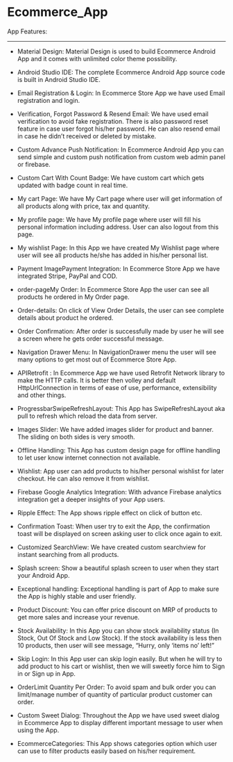 # Ecommerce_App

App Features:

-----------------------------------------------------


- Material Design: Material Design is used to build Ecommerce Android App and it comes with unlimited color theme possibility.

- Android Studio IDE: The complete Ecommerce Android App source code is built in Android Studio IDE.

- Email Registration & Login: In Ecommerce Store App we have used Email registration and login.

- Verification, Forgot Password & Resend Email: We have used email verification to avoid fake registration. There is also password reset feature in case user forgot his/her password. He can also resend email in case he didn’t received or deleted by mistake.

- Custom Advance Push Notification: In Ecommerce Android App you can send simple and custom push notification from custom web admin panel or firebase.

- Custom Cart With Count Badge: We have custom cart which gets updated with badge count in real time.

- My cart Page: We have My Cart page where user will get information of all products along with price, tax and quantity.

- My profile page: We have My profile page where user will fill his personal information including address. User can also logout from this page.

- My wishlist Page: In this App we have created My Wishlist page where user will see all products he/she has added in his/her personal list.

- Payment ImagePayment Integration: In Ecommerce Store App we have integrated Stripe, PayPal and COD.

- order-pageMy Order: In Ecommerce Store App the user can see all products he ordered in My Order page.

- Order-details: On click of View Order Details, the user can see complete details about product he ordered.

- Order Confirmation: After order is successfully made by user he will see a screen where he gets order successful message.

- Navigation Drawer Menu: In NavigationDrawer menu the user will see many options to get most out of Ecommerce Store App.

- APIRetrofit : In Ecommerce App we have used Retrofit Network library to make the HTTP calls. It is better then volley and default HttpUrlConnection in terms of ease of use, performance, extensibility and other things.

- ProgressbarSwipeRefreshLayout: This App has SwipeRefreshLayout aka pull to refresh which reload the data from server.

- Images Slider: We have added images slider for product and banner. The sliding on both sides is very smooth.

- Offline Handling: This App has custom design page for offline handling to let user know internet connection not available.

- Wishlist: App user can add products to his/her personal wishlist for later checkout. He can also remove it from wishlist.

- Firebase Google Analytics Integration: With advance Firebase analytics integration get a deeper insights of your App users.

- Ripple Effect: The App shows ripple effect on click of button etc.

- Confirmation Toast: When user try to exit the App, the confirmation toast will be displayed on screen asking user to click once again to exit.

- Customized SearchView: We have created custom searchview for instant searching from all products.

- Splash screen: Show a beautiful splash screen to user when they start your Android App.

- Exceptional handling: Exceptional handling is part of App to make sure the App is highly stable and user friendly.

- Product Discount: You can offer price discount on MRP of products to get more sales and increase your revenue.

- Stock Availability: In this App you can show stock availability status (In Stock, Out Of Stock and Low Stock). If the stock availability is less then 10 products, then user will see message, “Hurry, only ‘items no’ left!”

- Skip Login: In this App user can skip login easily. But when he will try to add product to his cart or wishlist, then we will sweetly force him to Sign in or Sign up in App.

- OrderLimit Quantity Per Order: To avoid spam and bulk order you can limit/manage number of quantity of particular product customer can order.

- Custom Sweet Dialog: Throughout the App we have used sweet dialog in Ecommerce App to display different important message to user when using the App.

- EcommerceCategories: This App shows categories option which user can use to filter products easily based on his/her requirement.
